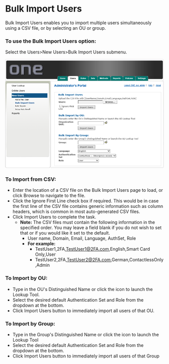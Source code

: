 # Bulk Import Users

Bulk Import Users enables you to import multiple users simultaneously using a CSV file, or by selecting an OU or group. 

### To use the Bulk Import Users option:

Select the Users>New Users>Bulk Import Users submenu.

![Bulk Import Users](images/bulkImportUsers.png)

### To Import from CSV:
* Enter the location of a CSV file on the Bulk Import Users page to load, or click Browse to navigate to the file.
* Click the Ignore First Line check box if required. This would be in case the first line of the CSV file contains generic information such as column headers, which is common in most auto-generated CSV files.
* Click Import Users to complete the task.
  * **Note:** The CSV files must contain the following information in the specified order. You may leave a field blank if you do not wish to set that or if you would like it set to the default.
    * User name, Domain, Email, Language, AuthSet, Role
    * **For example:**
      * TestUser1,2FA,TestUser1@2FA.com,English,Smart Card Only,User
      * TestUser2,2FA,TestUser2@2FA.com,German,ContactlessOnly,Admin


### To Import by OU:
* Type in the OU's Distinguished Name or click the icon to launch the Lookup Tool.
* Select the desired default Authentication Set and Role from the dropdown at the bottom.
* Click Import Users button to immediately import all users of that OU.


### To Import by Group:
* Type in the Group's Distinguished Name or click the icon to launch the Lookup Tool
* Select the desired default Authentication Set and Role from the dropdown at the bottom. 
* Click Import Users button to immediately import all users of that Group


